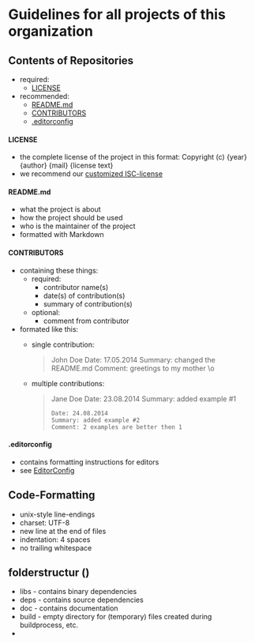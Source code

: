 # Guidelines for all projects of this organization

## Contents of Repositories
* required:
    * [LICENSE](#license)
* recommended:
    * [README.md](#readmemd)
    * [CONTRIBUTORS](#contributors)
    * [.editorconfig](#editorconfig)

#### LICENSE
* the complete license of the project in this format:
Copyright (c) {year} {author} {mail}
{license text}
* we recommend our [customized ISC-license](https://github.com/HackbarIT/Guidelines/blob/master/LICENSE.md)

#### README.md
* what the project is about
* how the project should be used
* who is the maintainer of the project
* formatted with Markdown

#### CONTRIBUTORS
* containing these things:
    * required:
        * contributor name(s)
        * date(s) of contribution(s)
        * summary of contribution(s)
    * optional:
        * comment from contributor
* formated like this:
    * single contribution:
        > John Doe
        >     Date: 17.05.2014
        >     Summary: changed the README.md
        >     Comment: greetings to my mother \o

    * multiple contributions:
        > Jane Doe
        >     Date: 23.08.2014
        >     Summary: added example #1
        >
        >     Date: 24.08.2014
        >     Summary: added example #2
        >     Comment: 2 examples are better then 1

#### .editorconfig
* contains formatting instructions for editors
* see [EditorConfig](http://editorconfig.org/)


## Code-Formatting
* unix-style line-endings
* charset: UTF-8
* new line at the end of files
* indentation: 4 spaces
* no trailing whitespace

## folderstructur ()
* libs - contains binary dependencies
* deps - contains source dependencies
* doc - contains documentation
* build - empty directory for (temporary) files created during buildprocess, etc.
*
